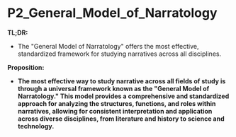 # P2_General_Model_of_Narratology

**TL;DR:**
- The "General Model of Narratology" offers the most effective, standardized framework for studying narratives across all disciplines.



**Proposition:**  
- **The most effective way to study narrative across all fields of study is through a universal framework known as the "General Model of Narratology." This model provides a comprehensive and standardized approach for analyzing the structures, functions, and roles within narratives, allowing for consistent interpretation and application across diverse disciplines, from literature and history to science and technology.**
